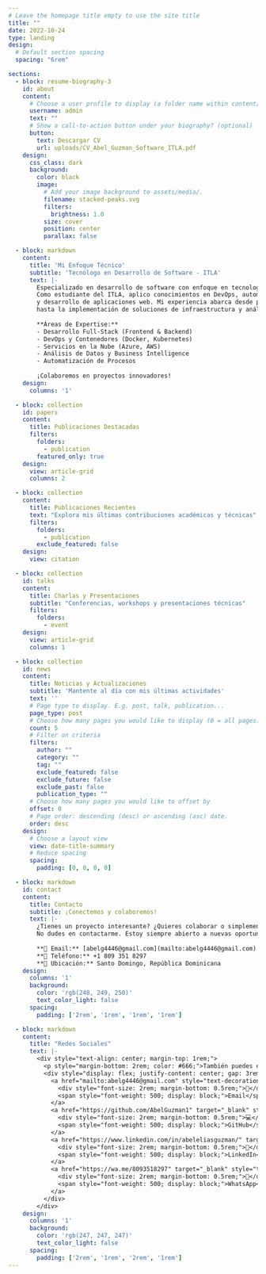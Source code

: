 ```yaml
---
# Leave the homepage title empty to use the site title
title: ""
date: 2022-10-24
type: landing
design:
  # Default section spacing
  spacing: "6rem"

sections:
  - block: resume-biography-3
    id: about
    content:
      # Choose a user profile to display (a folder name within content/authors/)
      username: admin
      text: ""
      # Show a call-to-action button under your biography? (optional)
      button:
        text: Descargar CV
        url: uploads/CV_Abel_Guzman_Software_ITLA.pdf
    design:
      css_class: dark
      background:
        color: black
        image:
          # Add your image background to assets/media/.
          filename: stacked-peaks.svg
          filters:
            brightness: 1.0
          size: cover
          position: center
          parallax: false

  - block: markdown
    content:
      title: 'Mi Enfoque Técnico'
      subtitle: 'Tecnólogo en Desarrollo de Software - ITLA'
      text: |-
        Especializado en desarrollo de software con enfoque en tecnologías modernas y metodologías ágiles.
        Como estudiante del ITLA, aplico conocimientos en DevOps, automatización, contenedores Docker,
        y desarrollo de aplicaciones web. Mi experiencia abarca desde programación en múltiples lenguajes
        hasta la implementación de soluciones de infraestructura y análisis de datos.
        
        **Áreas de Expertise:**
        - Desarrollo Full-Stack (Frontend & Backend)
        - DevOps y Contenedores (Docker, Kubernetes)
        - Servicios en la Nube (Azure, AWS)
        - Análisis de Datos y Business Intelligence
        - Automatización de Procesos
        
        ¡Colaboremos en proyectos innovadores! 
    design:
      columns: '1'

  - block: collection
    id: papers
    content:
      title: Publicaciones Destacadas
      filters:
        folders:
          - publication
        featured_only: true
    design:
      view: article-grid
      columns: 2

  - block: collection
    content:
      title: Publicaciones Recientes
      text: "Explora mis últimas contribuciones académicas y técnicas"
      filters:
        folders:
          - publication
        exclude_featured: false
    design:
      view: citation

  - block: collection
    id: talks
    content:
      title: Charlas y Presentaciones
      subtitle: "Conferencias, workshops y presentaciones técnicas"
      filters:
        folders:
          - event
    design:
      view: article-grid
      columns: 1

  - block: collection
    id: news
    content:
      title: Noticias y Actualizaciones
      subtitle: 'Mantente al día con mis últimas actividades'
      text: ''
      # Page type to display. E.g. post, talk, publication...
      page_type: post
      # Choose how many pages you would like to display (0 = all pages)
      count: 5
      # Filter on criteria
      filters:
        author: ""
        category: ""
        tag: ""
        exclude_featured: false
        exclude_future: false
        exclude_past: false
        publication_type: ""
      # Choose how many pages you would like to offset by
      offset: 0
      # Page order: descending (desc) or ascending (asc) date.
      order: desc
    design:
      # Choose a layout view
      view: date-title-summary
      # Reduce spacing
      spacing:
        padding: [0, 0, 0, 0]

  - block: markdown
    id: contact
    content:
      title: Contacto
      subtitle: ¡Conectemos y colaboremos!
      text: |-
        ¿Tienes un proyecto interesante? ¿Quieres colaborar o simplemente charlar sobre tecnología? 
        No dudes en contactarme. Estoy siempre abierto a nuevas oportunidades y conexiones profesionales.
        
        **📧 Email:** [abelg4446@gmail.com](mailto:abelg4446@gmail.com)  
        **📱 Teléfono:** +1 809 351 8297  
        **📍 Ubicación:** Santo Domingo, República Dominicana
    design:
      columns: '1'
      background:
        color: 'rgb(248, 249, 250)'
        text_color_light: false
      spacing:
        padding: ['2rem', '1rem', '1rem', '1rem']

  - block: markdown
    content:
      title: "Redes Sociales"
      text: |-
        <div style="text-align: center; margin-top: 1rem;">
          <p style="margin-bottom: 2rem; color: #666;">También puedes encontrarme en:</p>
          <div style="display: flex; justify-content: center; gap: 3rem; margin-top: 1.5rem; flex-wrap: wrap;">
            <a href="mailto:abelg4446@gmail.com" style="text-decoration: none; color: #dc3545; text-align: center; display: block;">
              <div style="font-size: 2rem; margin-bottom: 0.5rem;">📧</div>
              <span style="font-weight: 500; display: block;">Email</span>
            </a>
            <a href="https://github.com/AbelGuzman1" target="_blank" style="text-decoration: none; color: #333; text-align: center; display: block;">
              <div style="font-size: 2rem; margin-bottom: 0.5rem;">💻</div>
              <span style="font-weight: 500; display: block;">GitHub</span>
            </a>
            <a href="https://www.linkedin.com/in/abeleliasguzman/" target="_blank" style="text-decoration: none; color: #0077b5; text-align: center; display: block;">
              <div style="font-size: 2rem; margin-bottom: 0.5rem;">💼</div>
              <span style="font-weight: 500; display: block;">LinkedIn</span>
            </a>
            <a href="https://wa.me/8093518297" target="_blank" style="text-decoration: none; color: #25d366; text-align: center; display: block;">
              <div style="font-size: 2rem; margin-bottom: 0.5rem;">📱</div>
              <span style="font-weight: 500; display: block;">WhatsApp</span>
            </a>
          </div>
        </div>
    design:
      columns: '1'
      background:
        color: 'rgb(247, 247, 247)'
        text_color_light: false
      spacing:
        padding: ['2rem', '1rem', '2rem', '1rem']
---
```

